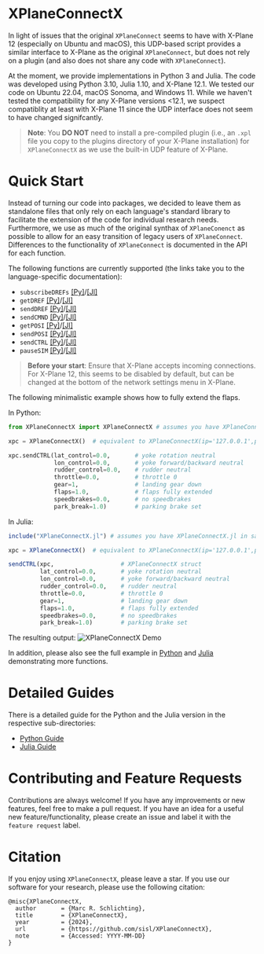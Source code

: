 # XPlaneConnectX

In light of issues that the original `XPlaneConnect` seems to have with X-Plane 12 (especially on Ubuntu and macOS), this UDP-based script provides a similar interface to X-Plane as the original `XPlaneConnect`, but does not rely on a plugin (and also does not share any code with `XPlaneConnect`). 

At the moment, we provide implementations in Python 3 and Julia. The code was developed using Python 3.10, Julia 1.10, and X-Plane 12.1. We tested our code on Ubuntu 22.04, macOS Sonoma, and Windows 11. While we haven't tested the compatibility for any X-Plane versions <12.1, we suspect compatiblity at least with X-Plane 11 since the UDP interface does not seem to have changed signifcantly.

> **Note**: You **DO NOT** need to install a pre-compiled plugin (i.e., an `.xpl` file you copy to the plugins directory of your X-Plane installation) for `XPlaneConnectX` as we use the built-in UDP feature of X-Plane.

# Quick Start
Instead of turning our code into packages, we decided to leave them as standalone files that only rely on each language's standard library to facilitate the extension of the code for individual research needs. Furthermore, we use as much of the original synthax of `XPlaneConenct` as possible to allow for an easy transition of legacy users of `XPlaneConnect`. Differences to the functionality of `XPlaneConnect` is documented in the API for each function.

The following functions are currently supported (the links take you to the language-specific documentation):
- `subscribeDREFs` [[Py]](./Python3/README.md#subscribing-to-datarefs)/[[Jl]](./Julia/README.md#subscribing-to-datarefs)
- `getDREF` [[Py]](./Python3/README.md#reading-datarefs)/[[Jl]](./Julia/README.md#reading-datarefs)
- `sendDREF` [[Py]](./Python3/README.md#sending-datarefs)/[[Jl]](./Julia/README.md#sending-datarefs)
- `sendCMND` [[Py]](./Python3/README.md#sending-commands)/[[Jl]](./Julia/README.md#sending-commands)
- `getPOSI` [[Py]](./Python3/README.md#reading-the-position-of-an-aircraft)/[[Jl]](./Julia/README.md#reading-the-position-of-an-aircraft)
- `sendPOSI` [[Py]](./Python3/README.md#setting-an-aircraft-position)/[[Jl]](./Julia/README.md#setting-an-aircraft-position)
- `sendCTRL` [[Py]](./Python3/README.md#controlling-the-aircraft)/[[Jl]](./Julia/README.md#controlling-the-aircraft)
- `pauseSIM` [[Py]](./Python3/README.md#pausing-and-un-pausing-the-simulator)/[[Jl]](./Julia/README.md#pausing-and-un-pausing-the-simulator)


> **Before your start**: Ensure that X-Plane accepts incoming connections. For X-Plane 12, this seems to be disabled by default, but can be changed at the bottom of the network settings menu in X-Plane.

The following minimalistic example shows how to fully extend the flaps.

In Python:
```python
from XPlaneConnectX import XPlaneConnectX # assumes you have XPlaneConnectX.py in same directory

xpc = XPlaneConnectX()  # equivalent to XPlaneConnectX(ip='127.0.0.1',port=49000)

xpc.sendCTRL(lat_control=0.0,       # yoke rotation neutral
             lon_control=0.0,       # yoke forward/backward neutral
             rudder_control=0.0,    # rudder neutral
             throttle=0.0,          # throttle 0
             gear=1,                # landing gear down
             flaps=1.0,             # flaps fully extended
             speedbrakes=0.0,       # no speedbrakes
             park_break=1.0)        # parking brake set
```

In Julia:
```julia
include("XPlaneConnectX.jl") # assumes you have XPlaneConnectX.jl in same directory

xpc = XPlaneConnectX()  # equivalent to XPlaneConnectX(ip='127.0.0.1',port=49000)

sendCTRL(xpc,                   # XPlaneConnectX struct
         lat_control=0.0,       # yoke rotation neutral
         lon_control=0.0,       # yoke forward/backward neutral
         rudder_control=0.0,    # rudder neutral
         throttle=0.0,          # throttle 0
         gear=1,                # landing gear down
         flaps=1.0,             # flaps fully extended
         speedbrakes=0.0,       # no speedbrakes
         park_break=1.0)        # parking brake set
```

The resulting output:
![XPlaneConnectX Demo](xplaneconnectx.gif)

In addition, please also see the full example in [Python](./Python3/example.py) and [Julia](./Julia/example.jl) demonstrating more functions.

# Detailed Guides

There is a detailed guide for the Python and the Julia version in the respective sub-directories:
- [Python Guide](./Python3/README.md)
- [Julia Guide](./Julia/README.md)

# Contributing and Feature Requests

Contributions are always welcome! If you have any improvements or new features, feel free to make a pull request. If you have an idea for a useful new feature/functionality, please create an issue and label it with the `feature request` label.

# Citation
If you enjoy using `XPlaneConnectX`, please leave a star. If you use our software for your research, please use the following citation:

```
@misc{XPlaneConnectX,
  author       = {Marc R. Schlichting},
  title        = {XPlaneConnectX},
  year         = {2024},
  url          = {https://github.com/sisl/XPlaneConnectX},
  note         = {Accessed: YYYY-MM-DD}
}
```

